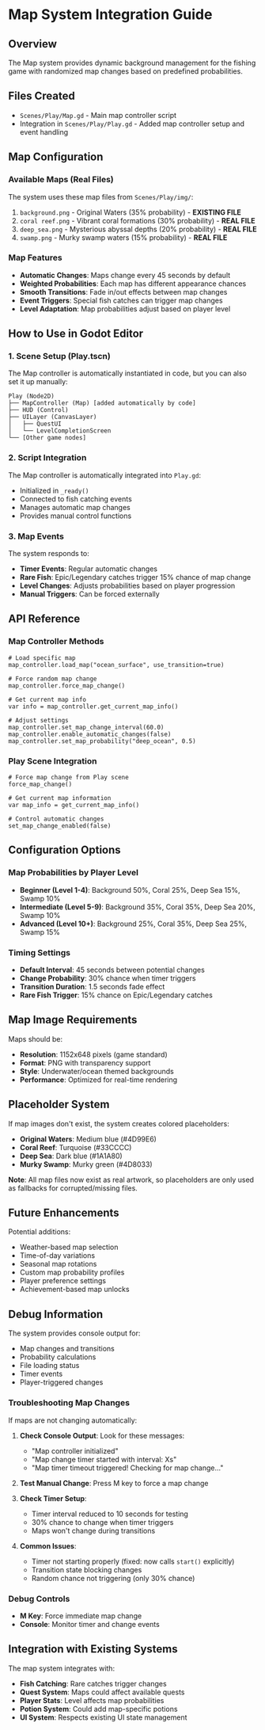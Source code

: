# Map System Integration Guide

## Overview
The Map system provides dynamic background management for the fishing game with randomized map changes based on predefined probabilities.

## Files Created
- `Scenes/Play/Map.gd` - Main map controller script
- Integration in `Scenes/Play/Play.gd` - Added map controller setup and event handling

## Map Configuration

### Available Maps (Real Files)
The system uses these map files from `Scenes/Play/img/`:
1. `background.png` - Original Waters (35% probability) - **EXISTING FILE**
2. `coral reef.png` - Vibrant coral formations (30% probability) - **REAL FILE**
3. `deep_sea.png` - Mysterious abyssal depths (20% probability) - **REAL FILE**
4. `swamp.png` - Murky swamp waters (15% probability) - **REAL FILE**

### Map Features
- **Automatic Changes**: Maps change every 45 seconds by default
- **Weighted Probabilities**: Each map has different appearance chances
- **Smooth Transitions**: Fade in/out effects between map changes
- **Event Triggers**: Special fish catches can trigger map changes
- **Level Adaptation**: Map probabilities adjust based on player level

## How to Use in Godot Editor

### 1. Scene Setup (Play.tscn)
The Map controller is automatically instantiated in code, but you can also set it up manually:

```
Play (Node2D)
├── MapController (Map) [added automatically by code]
├── HUD (Control)
├── UILayer (CanvasLayer)
│   ├── QuestUI
│   └── LevelCompletionScreen
└── [Other game nodes]
```

### 2. Script Integration
The Map controller is automatically integrated into `Play.gd`:
- Initialized in `_ready()`
- Connected to fish catching events
- Manages automatic map changes
- Provides manual control functions

### 3. Map Events
The system responds to:
- **Timer Events**: Regular automatic changes
- **Rare Fish**: Epic/Legendary catches trigger 15% chance of map change
- **Level Changes**: Adjusts probabilities based on player progression
- **Manual Triggers**: Can be forced externally

## API Reference

### Map Controller Methods
```gdscript
# Load specific map
map_controller.load_map("ocean_surface", use_transition=true)

# Force random map change
map_controller.force_map_change()

# Get current map info
var info = map_controller.get_current_map_info()

# Adjust settings
map_controller.set_map_change_interval(60.0)
map_controller.enable_automatic_changes(false)
map_controller.set_map_probability("deep_ocean", 0.5)
```

### Play Scene Integration
```gdscript
# Force map change from Play scene
force_map_change()

# Get current map information
var map_info = get_current_map_info()

# Control automatic changes
set_map_change_enabled(false)
```

## Configuration Options

### Map Probabilities by Player Level
- **Beginner (Level 1-4)**: Background 50%, Coral 25%, Deep Sea 15%, Swamp 10%
- **Intermediate (Level 5-9)**: Background 35%, Coral 35%, Deep Sea 20%, Swamp 10%  
- **Advanced (Level 10+)**: Background 25%, Coral 35%, Deep Sea 25%, Swamp 15%

### Timing Settings
- **Default Interval**: 45 seconds between potential changes
- **Change Probability**: 30% chance when timer triggers
- **Transition Duration**: 1.5 seconds fade effect
- **Rare Fish Trigger**: 15% chance on Epic/Legendary catches

## Map Image Requirements

Maps should be:
- **Resolution**: 1152x648 pixels (game standard)
- **Format**: PNG with transparency support
- **Style**: Underwater/ocean themed backgrounds
- **Performance**: Optimized for real-time rendering

## Placeholder System

If map images don't exist, the system creates colored placeholders:
- **Original Waters**: Medium blue (#4D99E6)
- **Coral Reef**: Turquoise (#33CCCC)
- **Deep Sea**: Dark blue (#1A1A80)
- **Murky Swamp**: Murky green (#4D8033)

**Note**: All map files now exist as real artwork, so placeholders are only used as fallbacks for corrupted/missing files.

## Future Enhancements

Potential additions:
- Weather-based map selection
- Time-of-day variations
- Seasonal map rotations
- Custom map probability profiles
- Player preference settings
- Achievement-based map unlocks

## Debug Information

The system provides console output for:
- Map changes and transitions
- Probability calculations
- File loading status
- Timer events
- Player-triggered changes

### Troubleshooting Map Changes

If maps are not changing automatically:

1. **Check Console Output**: Look for these messages:
   - "Map controller initialized"
   - "Map change timer started with interval: Xs"
   - "Map timer timeout triggered! Checking for map change..."

2. **Test Manual Change**: Press M key to force a map change

3. **Check Timer Setup**: 
   - Timer interval reduced to 10 seconds for testing
   - 30% chance to change when timer triggers
   - Maps won't change during transitions

4. **Common Issues**:
   - Timer not starting properly (fixed: now calls `start()` explicitly)
   - Transition state blocking changes
   - Random chance not triggering (only 30% chance)

### Debug Controls
- **M Key**: Force immediate map change
- **Console**: Monitor timer and change events

## Integration with Existing Systems

The map system integrates with:
- **Fish Catching**: Rare catches trigger changes
- **Quest System**: Maps could affect available quests
- **Player Stats**: Level affects map probabilities
- **Potion System**: Could add map-specific potions
- **UI System**: Respects existing UI state management
